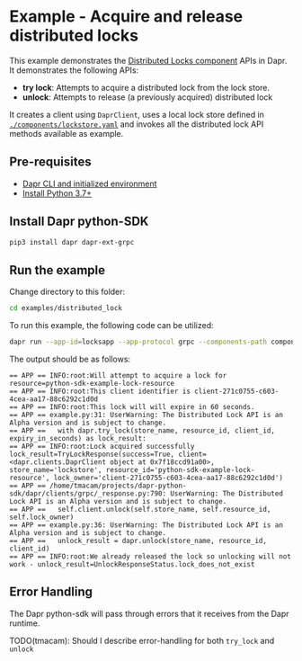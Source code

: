 # Example - Acquire and release distributed locks

This example demonstrates the [Distributed Locks component] APIs in Dapr.
It demonstrates the following APIs:
- **try lock**: Attempts to acquire a distributed lock from the lock store.
- **unlock**: Attempts to release (a previously acquired) distributed lock

It creates a client using `DaprClient`, uses a local lock store defined in
[`./components/lockstore.yaml`](./components/lockstore.yaml) and invokes
all the distributed lock API methods available as example.

## Pre-requisites

- [Dapr CLI and initialized environment](https://docs.dapr.io/getting-started)
- [Install Python 3.7+](https://www.python.org/downloads/)

## Install Dapr python-SDK

<!-- Our CI/CD pipeline automatically installs the correct version, so we can skip this step in the automation -->

```bash
pip3 install dapr dapr-ext-grpc
```

## Run the example

Change directory to this folder:
```bash
cd examples/distributed_lock
```

To run this example, the following code can be utilized:

<!-- STEP
name: Run state store example
expected_stdout_lines:
  - "== APP == INFO:root:Will attempt to acquire a lock for resource=python-sdk-example-lock-resource"
  - "== APP == INFO:root:This client identifier is client-271c0755-c603-4cea-aa17-88c6292c1d0d"
  - "== APP == INFO:root:This lock will will expire in 60 seconds."
  - "== APP == example.py:31: UserWarning: The Distributed Lock API is an Alpha version and is subject to change."
  - "== APP ==   with dapr.try_lock(store_name, resource_id, client_id, expiry_in_seconds) as lock_result:"
  - "== APP == INFO:root:Lock acquired successfully lock_result=TryLockResponse(success=True, client=<dapr.clients.DaprClient object at   - " 0x7f18ccd91a00>, store_name='lockstore', resource_id='python-sdk-example-lock-resource',   - " lock_owner='client-271c0755-c603-4cea-aa17-88c6292c1d0d')"
  - "== APP == /home/tmacam/projects/dapr-python-sdk/dapr/clients/grpc/_response.py:790: UserWarning: The Distributed Lock API is an   - " Alpha version and is subject to change."
  - "== APP ==   self.client.unlock(self.store_name, self.resource_id, self.lock_owner)"
  - "== APP == example.py:36: UserWarning: The Distributed Lock API is an Alpha version and is subject to change."
  - "== APP ==   unlock_result = dapr.unlock(store_name, resource_id, client_id)"
  - "== APP == INFO:root:We already released the lock so unlocking will not work - unlock_result=UnlockResponseStatus.lock_does_not_exist"
timeout_seconds: 5
-->

```bash
dapr run --app-id=locksapp --app-protocol grpc --components-path components/ python3 example.py
```
<!-- END_STEP -->

The output should be as follows:

```
== APP == INFO:root:Will attempt to acquire a lock for resource=python-sdk-example-lock-resource
== APP == INFO:root:This client identifier is client-271c0755-c603-4cea-aa17-88c6292c1d0d
== APP == INFO:root:This lock will will expire in 60 seconds.
== APP == example.py:31: UserWarning: The Distributed Lock API is an Alpha version and is subject to change.
== APP ==   with dapr.try_lock(store_name, resource_id, client_id, expiry_in_seconds) as lock_result:
== APP == INFO:root:Lock acquired successfully lock_result=TryLockResponse(success=True, client=<dapr.clients.DaprClient object at 0x7f18ccd91a00>, store_name='lockstore', resource_id='python-sdk-example-lock-resource', lock_owner='client-271c0755-c603-4cea-aa17-88c6292c1d0d')
== APP == /home/tmacam/projects/dapr-python-sdk/dapr/clients/grpc/_response.py:790: UserWarning: The Distributed Lock API is an Alpha version and is subject to change.
== APP ==   self.client.unlock(self.store_name, self.resource_id, self.lock_owner)
== APP == example.py:36: UserWarning: The Distributed Lock API is an Alpha version and is subject to change.
== APP ==   unlock_result = dapr.unlock(store_name, resource_id, client_id)
== APP == INFO:root:We already released the lock so unlocking will not work - unlock_result=UnlockResponseStatus.lock_does_not_exist
```

## Error Handling

The Dapr python-sdk will pass through errors that it receives from the Dapr runtime.

TODO(tmacam): Should I describe error-handling for both `try_lock` and `unlock`

[Distributed Locks component]: https://docs.dapr.io/developing-applications/building-blocks/distributed-lock/